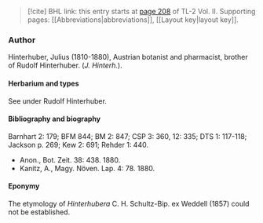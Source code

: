 > [!cite] BHL link: this entry starts at [page 208](https://www.biodiversitylibrary.org/item/103253#page/234/mode/1up) of TL-2 Vol. II.
> Supporting pages: [[Abbreviations|abbreviations]], [[Layout key|layout key]].

### Author

Hinterhuber, Julius (1810-1880), Austrian botanist and pharmacist, brother of Rudolf Hinterhuber. (*J. Hinterh.*).

#### Herbarium and types

See under Rudolf Hinterhuber.

#### Bibliography and biography

Barnhart 2: 179; BFM 844; BM 2: 847; CSP 3: 360, 12: 335; DTS 1: 117-118; Jackson p. 269; Kew 2: 691; Rehder 1: 440.
- Anon., Bot. Zeit. 38: 438. 1880.
- Kanitz, A., Magy. Növen. Lap. 4: 78. 1880.

#### Eponymy

The etymology of *Hinterhubera* C. H. Schultz-Bip. ex Weddell (1857) could not be established.

